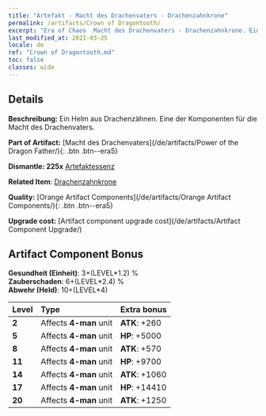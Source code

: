 ```yaml
---
title: "Artefakt - Macht des Drachenvaters - Drachenzahnkrone"
permalink: /artifacts/Crown of Dragontooth/
excerpt: "Era of Chaos  Macht des Drachenvaters - Drachenzahnkrone. Ein Helm aus Drachenzähnen. Eine der Komponenten für die Macht des Drachenvaters."
last_modified_at: 2021-03-25
locale: de
ref: "Crown of Dragontooth.md"
toc: false
classes: wide
---
```




## Details

 **Beschreibung:** Ein Helm aus Drachenzähnen. Eine der Komponenten für die Macht des Drachenvaters.

 **Part of Artifact:** [Macht des Drachenvaters](/de/artifacts/Power of the Dragon Father/){: .btn .btn--era5}

 **Dismantle: 225x** [Artefaktessenz](/de/Items/con_905/)

 **Related Item**: [Drachenzahnkrone](/de/Items/art_147/)

 **Quality:** [Orange Artifact Components](/de/artifacts/Orange Artifact Components/){: .btn .btn--era5}

 **Upgrade cost:** [Artifact component upgrade cost](/de/artifacts/Artifact Component Upgrade/)

## Artifact Component Bonus

  **Gesundheit (Einheit)**: 3+(LEVEL\*1.2) %<br/>**Zauberschaden**: 6+(LEVEL\*2.4) %<br/>**Abwehr (Held)**: 10+(LEVEL\*4)

  |  Level  | Type |    Extra bonus  | 
  |:--------|:-----|:----------------| 
  | **2** | Affects **4-man** unit | **ATK**: +260 | 
  | **5** | Affects **4-man** unit | **HP**: +5000 | 
  | **8** | Affects **4-man** unit | **ATK**: +570 | 
  | **11** | Affects **4-man** unit | **HP**: +9700 | 
  | **14** | Affects **4-man** unit | **ATK**: +1060 | 
  | **17** | Affects **4-man** unit | **HP**: +14410 | 
  | **20** | Affects **4-man** unit | **ATK**: +1250 | 
